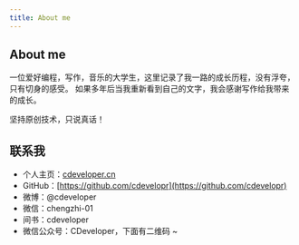 ```yaml
---
title: About me
---
```


## About me
一位爱好编程，写作，音乐的大学生，这里记录了我一路的成长历程，没有浮夸，只有切身的感受。
如果多年后当我重新看到自己的文字，我会感谢写作给我带来的成长。

坚持原创技术，只说真话！

## 联系我
- 个人主页：[cdeveloper.cn](http://cdeveloper.cn)
- GitHub：[https://github.com/cdevelopr](https://github.com/cdevelopr)
- 微博：@cdeveloper
- 微信：chengzhi-01
- 间书：cdeveloper
- 微信公众号：CDeveloper，下面有二维码 ~

